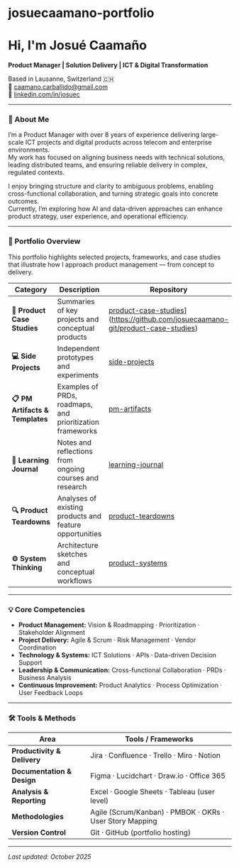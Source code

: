 # josuecaamano-portfolio
# Hi, I'm Josué Caamaño

**Product Manager | Solution Delivery | ICT & Digital Transformation**

Based in Lausanne, Switzerland 🇨🇭  
📧 caamano.carballido@gmail.com  
🔗 [linkedin.com/in/josuec](https://www.linkedin.com/in/josuec)

---

### 🧭 About Me

I’m a Product Manager with over 8 years of experience delivering large-scale ICT projects and digital products across telecom and enterprise environments.  
My work has focused on aligning business needs with technical solutions, leading distributed teams, and ensuring reliable delivery in complex, regulated contexts.

I enjoy bringing structure and clarity to ambiguous problems, enabling cross-functional collaboration, and turning strategic goals into concrete outcomes.  
Currently, I’m exploring how AI and data-driven approaches can enhance product strategy, user experience, and operational efficiency.

---

### 🚀 Portfolio Overview

This portfolio highlights selected projects, frameworks, and case studies that illustrate how I approach product management — from concept to delivery.

| Category | Description | Repository |
|-----------|--------------|-------------|
| **📘 Product Case Studies** | Summaries of key projects and conceptual products | [product-case-studies](#)](https://github.com/josuecaamano-git/product-case-studies) |
| **💻 Side Projects** | Independent prototypes and experiments | [side-projects](#) |
| **📋 PM Artifacts & Templates** | Examples of PRDs, roadmaps, and prioritization frameworks | [pm-artifacts](#) |
| **🧠 Learning Journal** | Notes and reflections from ongoing courses and research | [learning-journal](#) |
| **🔍 Product Teardowns** | Analyses of existing products and feature opportunities | [product-teardowns](#) |
| **⚙️ System Thinking** | Architecture sketches and conceptual workflows | [product-systems](#) |

---

### 💡 Core Competencies

- **Product Management:** Vision & Roadmapping · Prioritization · Stakeholder Alignment  
- **Project Delivery:** Agile & Scrum · Risk Management · Vendor Coordination  
- **Technology & Systems:** ICT Solutions · APIs · Data-driven Decision Support  
- **Leadership & Communication:** Cross-functional Collaboration · PRDs · Business Analysis  
- **Continuous Improvement:** Product Analytics · Process Optimization · User Feedback Loops

---

### 🛠️ Tools & Methods

| Area | Tools / Frameworks |
|------|--------------------|
| **Productivity & Delivery** | Jira · Confluence · Trello · Miro · Notion |
| **Documentation & Design** | Figma · Lucidchart · Draw.io · Office 365 |
| **Analysis & Reporting** | Excel · Google Sheets · Tableau (user level) |
| **Methodologies** | Agile (Scrum/Kanban) · PMBOK · OKRs · User Story Mapping |
| **Version Control** | Git · GitHub (portfolio hosting) |

---

_Last updated: October 2025_

